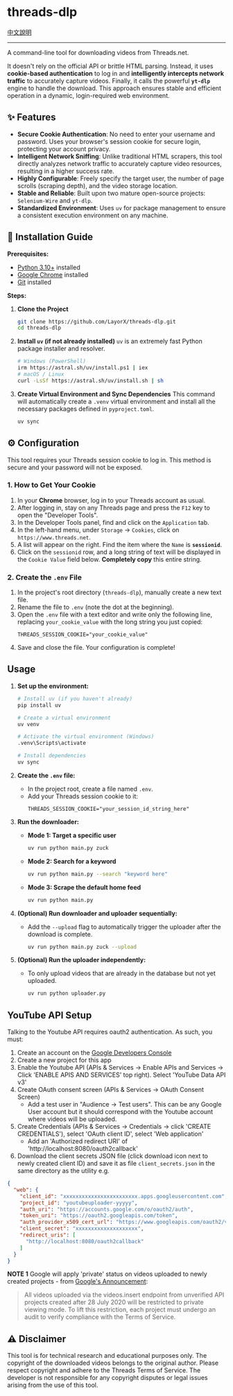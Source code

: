 # threads-dlp

[中文說明](./README.md)

---

A command-line tool for downloading videos from Threads.net.

It doesn't rely on the official API or brittle HTML parsing. Instead, it uses **cookie-based authentication** to log in and **intelligently intercepts network traffic** to accurately capture videos. Finally, it calls the powerful **`yt-dlp`** engine to handle the download. This approach ensures stable and efficient operation in a dynamic, login-required web environment.

## ✨ Features

- **Secure Cookie Authentication**: No need to enter your username and password. Uses your browser's session cookie for secure login, protecting your account privacy.
- **Intelligent Network Sniffing**: Unlike traditional HTML scrapers, this tool directly analyzes network traffic to accurately capture video resources, resulting in a higher success rate.
- **Highly Configurable**: Freely specify the target user, the number of page scrolls (scraping depth), and the video storage location.
- **Stable and Reliable**: Built upon two mature open-source projects: `Selenium-Wire` and `yt-dlp`.
- **Standardized Environment**: Uses `uv` for package management to ensure a consistent execution environment on any machine.

## 🚀 Installation Guide

**Prerequisites:**
- [Python 3.10+](https://www.python.org/downloads/) installed
- [Google Chrome](https://www.google.com/chrome/) installed
- [Git](https://git-scm.com/downloads/) installed

**Steps:**

1.  **Clone the Project**
    ```bash
    git clone https://github.com/LayorX/threads-dlp.git
    cd threads-dlp
    ```

2.  **Install `uv` (if not already installed)**
    `uv` is an extremely fast Python package installer and resolver.
    ```bash
    # Windows (PowerShell)
    irm https://astral.sh/uv/install.ps1 | iex
    # macOS / Linux
    curl -LsSf https://astral.sh/uv/install.sh | sh
    ```

3.  **Create Virtual Environment and Sync Dependencies**
    This command will automatically create a `.venv` virtual environment and install all the necessary packages defined in `pyproject.toml`.
    ```bash
    uv sync
    ```

## ⚙️ Configuration

This tool requires your Threads session cookie to log in. This method is secure and your password will not be exposed.

### 1. How to Get Your Cookie

1.  In your **Chrome** browser, log in to your Threads account as usual.
2.  After logging in, stay on any Threads page and press the `F12` key to open the "Developer Tools".
3.  In the Developer Tools panel, find and click on the `Application` tab.
4.  In the left-hand menu, under `Storage` -> `Cookies`, click on `https://www.threads.net`.
5.  A list will appear on the right. Find the item where the `Name` is **`sessionid`**.
6.  Click on the `sessionid` row, and a long string of text will be displayed in the `Cookie Value` field below. **Completely copy** this entire string.

### 2. Create the `.env` File

1.  In the project's root directory (`threads-dlp`), manually create a new text file.
2.  Rename the file to `.env` (note the dot at the beginning).
3.  Open the `.env` file with a text editor and write only the following line, replacing `your_cookie_value` with the long string you just copied:
    ```
    THREADS_SESSION_COOKIE="your_cookie_value"
    ```
4.  Save and close the file. Your configuration is complete!

## Usage

1.  **Set up the environment:**
    ```bash
    # Install uv (if you haven't already)
    pip install uv

    # Create a virtual environment
    uv venv

    # Activate the virtual environment (Windows)
    .venv\Scripts\activate

    # Install dependencies
    uv sync
    ```

2.  **Create the `.env` file:**
    - In the project root, create a file named `.env`.
    - Add your Threads session cookie to it:
      ```
      THREADS_SESSION_COOKIE="your_session_id_string_here"
      ```

3.  **Run the downloader:**

    - **Mode 1: Target a specific user**
      ```bash
      uv run python main.py zuck
      ```

    - **Mode 2: Search for a keyword**
      ```bash
      uv run python main.py --search "keyword here"
      ```

    - **Mode 3: Scrape the default home feed**
      ```bash
      uv run python main.py
      ```

4.  **(Optional) Run downloader and uploader sequentially:**
    - Add the `--upload` flag to automatically trigger the uploader after the download is complete.
      ```bash
      uv run python main.py zuck --upload
      ```

5.  **(Optional) Run the uploader independently:**
    - To only upload videos that are already in the database but not yet uploaded.
      ```bash
      uv run python uploader.py
      ```

## YouTube API Setup

Talking to the Youtube API requires oauth2 authentication. As such, you must:

1. Create an account on the [Google Developers Console](https://console.developers.google.com)
1. Create a new project for this app
1. Enable the Youtube API (APIs & Services -> Enable APIs and Services -> Click 'ENABLE APIS AND SERVICES' top right). Select 'YouTube Data API v3'
1. Create OAuth consent screen (APIs & Services -> OAuth Consent Screen)
   - Add a test user in "Audience -> Test users". This can be any Google User account but it should correspond with the Youtube account where videos will be uploaded.
1. Create Credentials (APIs & Services -> Credentials -> click 'CREATE CREDENTIALS'), select 'OAuth client ID', select 'Web application'
   - Add an 'Authorized redirect URI' of 'http://localhost:8080/oauth2callback'
1. Download the client secrets JSON file (click download icon next to newly created client ID) and save it as file `client_secrets.json` in the same directory as the utility e.g.

```json
{
  "web": {
    "client_id": "xxxxxxxxxxxxxxxxxxxxxxxx.apps.googleusercontent.com",
    "project_id": "youtubeuploader-yyyyy",
    "auth_uri": "https://accounts.google.com/o/oauth2/auth",
    "token_uri": "https://oauth2.googleapis.com/token",
    "auth_provider_x509_cert_url": "https://www.googleapis.com/oauth2/v1/certs",
    "client_secret": "xxxxxxxxxxxxxxxxxxxx",
    "redirect_uris": [
      "http://localhost:8080/oauth2callback"
    ]
  }
}
```

**NOTE 1** Google will apply 'private' status on videos uploaded to newly created projects - from [Google's Announcement](https://developers.google.com/youtube/v3/revision_history#july-28,-2020):

> All videos uploaded via the videos.insert endpoint from unverified API projects created after 28 July 2020 will be restricted to private viewing mode. To lift this restriction, each project must undergo an audit to verify compliance with the Terms of Service.

## ⚠️ Disclaimer

This tool is for technical research and educational purposes only. The copyright of the downloaded videos belongs to the original author. Please respect copyright and adhere to the Threads Terms of Service. The developer is not responsible for any copyright disputes or legal issues arising from the use of this tool.
